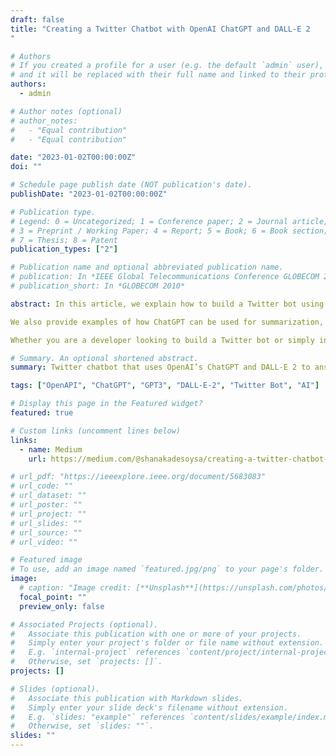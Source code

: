 ```yaml
---
draft: false
title: "Creating a Twitter Chatbot with OpenAI ChatGPT and DALL-E 2
"

# Authors
# If you created a profile for a user (e.g. the default `admin` user), write the username (folder name) here
# and it will be replaced with their full name and linked to their profile.
authors:
  - admin

# Author notes (optional)
# author_notes:
#   - "Equal contribution"
#   - "Equal contribution"

date: "2023-01-02T00:00:00Z"
doi: ""

# Schedule page publish date (NOT publication's date).
publishDate: "2023-01-02T00:00:00Z"

# Publication type.
# Legend: 0 = Uncategorized; 1 = Conference paper; 2 = Journal article;
# 3 = Preprint / Working Paper; 4 = Report; 5 = Book; 6 = Book section;
# 7 = Thesis; 8 = Patent
publication_types: ["2"]

# Publication name and optional abbreviated publication name.
# publication: In *IEEE Global Telecommunications Conference GLOBECOM 2010*
# publication_short: In *GLOBECOM 2010*

abstract: In this article, we explain how to build a Twitter bot using Python and OpenAI's ChatGPT and DALL-E 2. We provide step-by-step instructions on how to set up a Twitter developer account, an OpenAI account, and use the Python libraries Tweepy and OpenAI to build a bot that can answer questions and generate images based on keywords.

We also provide examples of how ChatGPT can be used for summarization, translation, and explanation, and how DALL-E 2 can be used to generate custom graphics and artwork, unique product designs, social media content, marketing materials, and eye-catching memes.

Whether you are a developer looking to build a Twitter bot or simply interested in exploring the capabilities of ChatGPT and DALL-E 2, this article is a great resource. Experiment and enjoy building things with cutting-edge technologies like ChatGPT and DALL-E 2!

# Summary. An optional shortened abstract.
summary: Twitter chatbot that uses OpenAI’s ChatGPT and DALL-E 2 to answer questions and generate images. By following the steps outlined in this article, you can set up your own chatbot and start experimenting with these cutting-edge AI technologies.

tags: ["OpenAPI", "ChatGPT", "GPT3", "DALL-E-2", "Twitter Bot", "AI"]

# Display this page in the Featured widget?
featured: true

# Custom links (uncomment lines below)
links:
  - name: Medium
    url: https://medium.com/@shanakadesoysa/creating-a-twitter-chatbot-with-openai-chatgpt-and-dall-e-2-d6bbf2d0230b

# url_pdf: "https://ieeexplore.ieee.org/document/5683083"
# url_code: ""
# url_dataset: ""
# url_poster: ""
# url_project: ""
# url_slides: ""
# url_source: ""
# url_video: ""

# Featured image
# To use, add an image named `featured.jpg/png` to your page's folder.
image:
  # caption: "Image credit: [**Unsplash**](https://unsplash.com/photos/M5tzZtFCOfs)"
  focal_point: ""
  preview_only: false

# Associated Projects (optional).
#   Associate this publication with one or more of your projects.
#   Simply enter your project's folder or file name without extension.
#   E.g. `internal-project` references `content/project/internal-project/index.md`.
#   Otherwise, set `projects: []`.
projects: []

# Slides (optional).
#   Associate this publication with Markdown slides.
#   Simply enter your slide deck's filename without extension.
#   E.g. `slides: "example"` references `content/slides/example/index.md`.
#   Otherwise, set `slides: ""`.
slides: ""
---
```


<!-- {{% callout note %}}
Click the _Cite_ button above to demo the feature to enable visitors to import publication metadata into their reference management software.
{{% /callout %}}

{{% callout note %}}
Create your slides in Markdown - click the _Slides_ button to check out the example.
{{% /callout %}}

Supplementary notes can be added here, including [code, math, and images](https://wowchemy.com/docs/writing-markdown-latex/). -->
